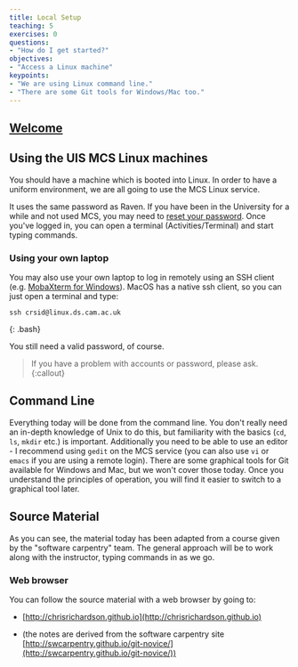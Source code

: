 ```yaml
---
title: Local Setup
teaching: 5
exercises: 0
questions:
- "How do I get started?"
objectives:
- "Access a Linux machine"
keypoints:
- "We are using Linux command line."
- "There are some Git tools for Windows/Mac too."
---
```


## [Welcome](../Welcome.pdf)

## Using the UIS MCS Linux machines

You should have a machine which is booted into Linux. In order to have a
uniform environment, we are all going to use the MCS Linux service.

It uses the same password as Raven. If you have been in the University
for a while and not used MCS, you may need to [reset your
password](https://password.csx.cam.ac.uk).
Once you've logged in, you can open a terminal (Activities/Terminal)
and start typing commands.

### Using your own laptop
You may also use your own laptop to log in remotely using an SSH client
(e.g. [MobaXterm for Windows](https://mobaxterm.mobatek.net/)).
MacOS has a native ssh client, so you can just open a terminal and type:

~~~
ssh crsid@linux.ds.cam.ac.uk
~~~
{: .bash}

You still need a valid password, of course.

> If you have a problem with accounts or password, please ask.
{:callout}

## Command Line

Everything today will be done from the command line. You don't really
need an in-depth knowledge of Unix to do this, but familiarity with
the basics (`cd`, `ls`, `mkdir` etc.) is important. Additionally you need to be
able to use an editor - I recommend using `gedit` on the MCS service
(you can also use `vi` or `emacs` if you are using a remote login).
There are some graphical tools for Git available for
Windows and Mac, but we won't cover those today. Once you understand
the principles of operation, you will find it easier to switch to a
graphical tool later.

## Source Material

As you can see, the material today has been adapted from a course
given by the "software carpentry" team. The general approach will be
to work along with the instructor, typing commands in as we go.

### Web browser

You can follow the source material with a web browser by going to:

* [http://chrisrichardson.github.io](http://chrisrichardson.github.io)

* (the notes are derived from the software carpentry site [http://swcarpentry.github.io/git-novice/](http://swcarpentry.github.io/git-novice/))
